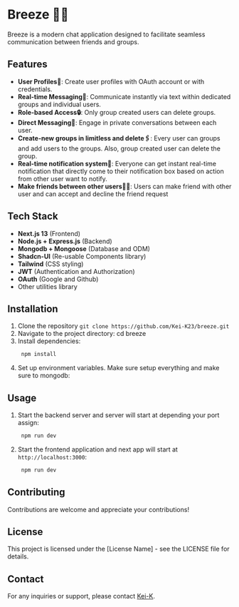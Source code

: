 # Breeze 💨🍃

Breeze is a modern chat application designed to facilitate seamless communication between friends and groups.

## Features

- **User Profiles👤**: Create user profiles with OAuth account or with credentials.
- **Real-time Messaging💬**: Communicate instantly via text within dedicated groups and individual users.
- **Role-based Access🔒**: Only group created users can delete groups.
- **Direct Messaging🎯**: Engage in private conversations between each user.
- **Create-new groups in limitless and delete🖇️**: Every user can groups and add users to the groups. Also, group created user can delete the group.
- **Real-time notification system🔔**: Everyone can get instant real-time notification that directly come to their notification box based on action from other user want to notify.
- **Make friends between other users🤝🏻**: Users can make friend with other user and can accept and decline the friend request

## Tech Stack

- **Next.js 13** (Frontend)
- **Node.js + Express.js** (Backend)
- **Mongodb + Mongoose** (Database and ODM)
- **Shadcn-UI** (Re-usable Components library)
- **Tailwind** (CSS styling)
- **JWT** (Authentication and Authorization)
- **OAuth** (Google and Github)
- Other utilities library

## Installation

1. Clone the repository `git clone https://github.com/Kei-K23/breeze.git`
2. Navigate to the project directory: cd breeze
3. Install dependencies:
   ```bash
    npm install
   ```
4. Set up environment variables. Make sure setup everything and make sure to mongodb:

## Usage

1. Start the backend server and server will start at depending your port assign:
   ```bash
    npm run dev
   ```
2. Start the frontend application and next app will start at `http://localhost:3000`:
   ```bash
    npm run dev
   ```

## Contributing

Contributions are welcome and appreciate your contributions!

## License

This project is licensed under the [License Name] - see the LICENSE file for details.

## Contact

For any inquiries or support, please contact [Kei-K](https://github.com/Kei-K23).
